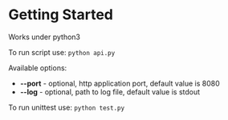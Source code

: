 # Getting Started
Works under python3

To run script use: ```python api.py```

Available options:

* **--port** - optional, http application port, default value is 8080
* **--log** - optional, path to log file, default value is stdout

To run unittest use: ```python test.py```